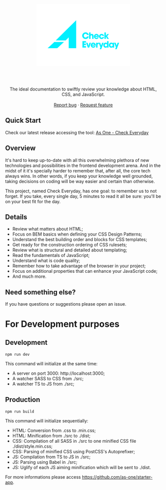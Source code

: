 <br>
<br>

<p align="center">
  <a href="https://github.com/as-one/starter-app">
    <img src="https://raw.githubusercontent.com/as-one/check-everyday/master/logo-check-everyday.png" alt="As One - Check Everyday" width="300" height="200">
  </a>
</p>

<br>
<br>

<p align="center">
  The ideal documentation to swiftly review your knowledge about HTML, CSS, and JavaScript.
  <br>
  <br>
  <a href="https://github.com/as-one/check-everyday/issues/new">Report bug</a>
  ·
  <a href="https://github.com/as-one/check-everyday/issues/new">Request feature</a>
</p>

## Quick Start

Check our latest release accessing the tool: <a href="https://as-one.github.io/check-everyday/">As One - Check Everyday</a>

## Overview

It's hard to keep up-to-date with all this overwhelming plethora of new technologies and possibilities in the frontend development arena. And in the midst of it it's specially harder to remember that, after all, the core tech always wins. In other words, if you keep your knowledge well grounded, taking decisions on coding will be way easier and certain than otherwise.

This project, named Check Everyday, has one goal: to remember us to not forget. If you take, every single day, 5 minutes to read it all be sure: you'll be on your best fit for the day. 

## Details

- Review what matters about HTML;
- Focus on BEM basics when defining your CSS Design Patterns;
- Understand the best building order and blocks for CSS templates;
- Get ready for the construction ordering of CSS rulesets;
- Review what is structural and detailed about templating;
- Read the fundamentals of JavaScript;
- Understand what is code quality;
- Remember how to take advantage of the browser in your project;
- Focus on additional properties that can enhance your JavaScript code;
- And much more.

## Need something else?

If you have questions or suggestions please open an issue.

# For Development purposes

## Development

```
npm run dev
```

This command will initialize at the same time:

- A server on port 3000: http://localhost:3000;
- A watcher SASS to CSS from ./src;
- A watcher TS to JS from ./src;

## Production

```
npm run build
```

This command will initialize sequentially:

- HTML: Conversion from .css to .min.css;
- HTML: Minification from ./src to ./dist;
- CSS: Compilation of all SASS in ./src to one minified CSS file ./dist/style.min.css;
- CSS: Parsing of minified CSS using PostCSS's Autoprefixer;
- JS: Compilation from TS to JS in ./src;
- JS: Parsing using Babel in ./src;
- JS: Uglify of each JS aiming minification which will be sent to ./dist.

For more informations please access https://github.com/as-one/starter-app.
